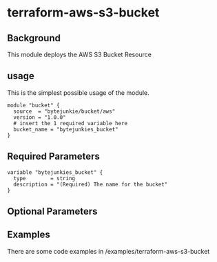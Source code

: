 # terraform-aws-s3-bucket

## Background
This module deploys the AWS S3 Bucket Resource

## usage

This is the simplest possible usage of the module. 
```
module "bucket" {
  source  = "bytejunkie/bucket/aws"
  version = "1.0.0"
  # insert the 1 required variable here
  bucket_name = "bytejunkies_bucket"
}
```

## Required Parameters

``` hcl
variable "bytejunkies_bucket" {
  type        = string
  description = "(Required) The name for the bucket"
}
```

## Optional Parameters


## Examples

There are some code examples in /examples/terraform-aws-s3-bucket